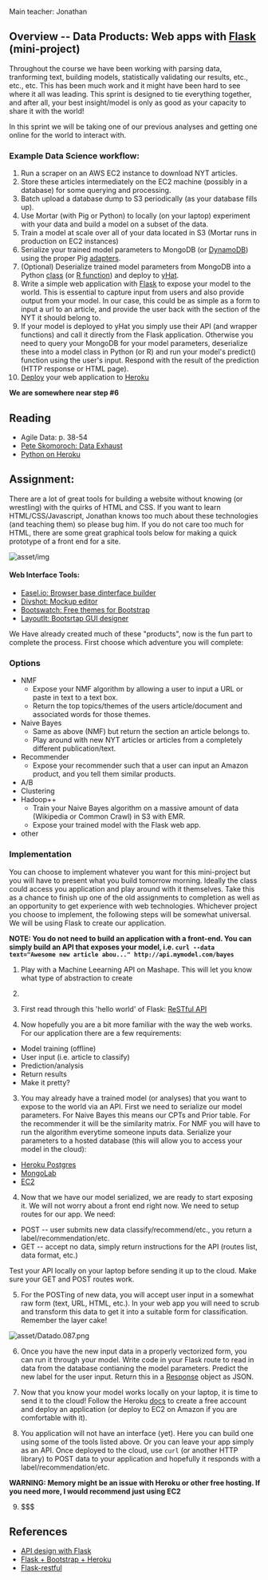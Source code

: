 Main teacher: Jonathan

## Overview -- Data Products: Web apps with [Flask](http://flask.pocoo.org/) (mini-project)

Throughout the course we have been working with parsing data, tranforming text, building models, statistically validating our results, etc., etc., etc.  This has been much work and it might have been hard to see where it all was leading.  This sprint is designed to tie everything together, and after all, your best insight/model is only as good as your capacity to share it with the world!

In this sprint we will be taking one of our previous analyses and getting one online for the world to interact with. 

### Example Data Science workflow:
1. Run a scraper on an AWS EC2 instance to download NYT articles.
2. Store these articles intermediately on the EC2 machine (possibly in a database) for some querying and processing.
3. Batch upload a database dump to S3 periodically (as your database fills up).
4. Use Mortar (with Pig or Python) to locally (on your laptop) experiment with your data and build a model on a subset of the data.
5. Train a model at scale over all of your data located in S3 (Mortar runs in production on EC2 instances)
6. Serialize your trained model parameters to MongoDB (or [DynamoDB](http://aws.amazon.com/dynamodb/)) using the proper Pig [adapters](http://help.mortardata.com/reference/loading_and_storing_data/MongoDB).
7. (Optional) Deserialize trained model parameters from MongoDB into a Python [class](http://blog.yhathq.com/posts/image-classification-in-Python.html) (or [R function](http://blog.yhathq.com/posts/recommender-system-in-r.html)) and deploy to [yHat](http://yhathq.com/docs/quickstarts/py).
8. Write a simple web application with [Flask](http://flask.pocoo.org/) to expose your model to the world. This is essential to capture input from users and also provide output from your model.  In our case, this could be as simple as a form to input a url to an article, and provide the user back with the section of the NYT it should belong to.
9. If your model is deployed to yHat you simply use their API (and wrapper functions) and call it directly from the Flask application. Otherwise you need to query your MongoDB for your model parameters, deserialize these into a model class in Python (or R) and run your model's predict() function using the user's input.  Respond with the result of the prediction (HTTP response or HTML page).
10. [Deploy](http://ryaneshea.com/lightweight-python-apps-with-flask-twitter-bootstrap-and-heroku) your web application to [Heroku](https://devcenter.heroku.com/articles/getting-started-with-python)

__We are somewhere near step #6__

## Reading

* Agile Data: p. 38-54
* [Pete Skomoroch: Data Exhaust](http://www.slideshare.net/pskomoroch/distilling-data-exhaust)
* [Python on Heroku](https://devcenter.heroku.com/articles/getting-started-with-python)

## Assignment: 

There are a lot of great tools for building a website without knowing (or wrestling) with the quirks of HTML and CSS.  If you want to learn HTML/CSS/Javascript, Jonathan knows too much about these technologies (and teaching them) so please bug him.  If you do not care too much for HTML, there are some great graphical tools below for making a quick prototype of a front end for a site.

![asset/img](asset/Schibsted.115.png)

#### Web Interface Tools:

* [Easel.io: Browser base dinterface builder](https://www.easel.io/)
* [Divshot: Mockup editor](http://www.divshot.com/)
* [Bootswatch: Free themes for Bootstrap](http://bootswatch.com/)
* [LayoutIt: Bootsrtap GUI designer](http://www.layoutit.com/)

We Have already created much of these "products", now is the fun part to complete the process. First choose which adventure you will complete: 

### Options

* NMF
	* Expose your NMF algorithm by allowing a user to input a URL or paste in text to a text box.
	* Return the top topics/themes of the users article/document and associated words for those themes.
* Naive Bayes
	* Same as above (NMF) but return the section an article belongs to.
	* Play around with new NYT articles or articles from a completely different publication/text.
* Recommender
	* Expose your recommender such that a user can input an Amazon product, and you tell them similar products.
* A/B
* Clustering
* Hadoop++
	* Train your Naive Bayes algorithm on a massive amount of data (Wikipedia or Common Crawl) in S3 with EMR.
	* Expose your trained model with the Flask web app.
* other

### Implementation

You can choose to implement whatever you want for this mini-project but you will have to present what you build tomorrow morning.  Ideally the class could access you application and play around with it themselves.  Take this as a chance to finish up one of the old assignments to completion as well as an opportunity to get experience with web technologies.  Whichever project you choose to implement, the following steps will be somewhat universal.  We will be using Flask to create our application.

__NOTE: You do not need to build an application with a front-end.  You can simply build an API that exposes your model, i.e. `curl --data text="Awesome new article abou..." http://api.mymodel.com/bayes`__

1. Play with a Machine Leearning API on Mashape.  This will let you know what type of abstraction to create
2. 
1. First read through this 'hello world' of Flask: [ReSTful API](http://blog.luisrei.com/articles/flaskrest.html)

2. Now hopefully you are a bit more familiar with the way the web works.  For our application there are a few requirements:

* Model training (offline)
* User input (i.e. article to classify)
* Prediction/analysis
* Return results
* Make it pretty?

3. You may already have a trained model (or analyses) that you want to expose to the world via an API.  First we need to serialize our model parameters.  For Naive Bayes this means our CPTs and Prior table.  For the recommender it will be the similarity matrix.  For NMF you will have to run the algorithm everytime someone inputs data.  Serialize your parameters to a hosted database (this will allow you to access your model in the cloud):

* [Heroku Postgres](https://addons.heroku.com/heroku-postgresql)
* [MongoLab](https://mongolab.com/welcome/)
* [EC2](http://aws.amazon.com/ec2/)

4. Now that we have our model serialized, we are ready to start exposing it.  We will not worry about a front end right now.  We need to setup routes for our app.  We need:

* POST -- user submits new data classify/recommend/etc., you return a label/recommendation/etc.
* GET -- accept no data, simply return instructions for the API (routes list, data format, etc.) 

Test your API locally on your laptop before sending it up to the cloud.  Make sure your GET and POST routes work.

5. For the POSTing of new data, you will accept user input in a somewhat raw form (text, URL, HTML, etc.).  In your web app you will need to scrub and transform this data to get it into a suitable form for classification.  Remember the layer cake!

![asset/Datado.087.png](asset/Datado.087.png)

6. Once you have the new input data in a properly vectorized form, you can run it through your model.  Write code in your Flask route to read in data from the database contianing the model parameters.  Predict the new label for the user input.  Return this in a [Response](http://flask.pocoo.org/docs/api/#flask.Response) object as JSON.

7. Now that you know your model works locally on your laptop, it is time to send it to the cloud!  Follow the Heroku [docs](https://devcenter.heroku.com/articles/getting-started-with-python) to create a free account and deploy an application (or deploy to EC2 on Amazon if you are comfortable with it).

8. You application will not have an interface (yet).  Here you can build one using some of the tools listed above.  Or you can leave your app simply as an API.  Once deployed to the cloud, use `curl` (or another HTTP library) to POST data to your application and hopefully it responds with a label/recommendation/etc.

__WARNING: Memory might be an issue with Heroku or other free hosting.  If you need more, I would recommend just using EC2__

9. $$$

## References

* [API design with Flask](http://blog.luisrei.com/articles/rest.html)
* [Flask + Bootstrap + Heroku](http://ryaneshea.com/lightweight-python-apps-with-flask-twitter-bootstrap-and-heroku)
* [Flask-restful](http://blog.miguelgrinberg.com/post/designing-a-restful-api-using-flask-restful)

